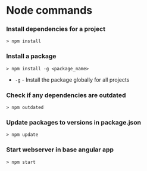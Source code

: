 # Node commands

### Install dependencies for a project

```
> npm install
```

### Install a package

```
> npm install -g <package_name>
```

- `-g` - Install the package globally for all projects

### Check if any dependencies are outdated

```
> npm outdated
```

### Update packages to versions in package.json

```
> npm update
```

### Start webserver in base angular app

```
> npm start
```

